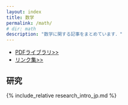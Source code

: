 ```yaml
---
layout: index
title: 数学
permalink: /math/
# dir: math
description: "数学に関する記事をまとめています．"
---
```


- [PDFライブラリ>>](/math/pdf_library)
- [リンク集>>](/math/links)

## 研究
{% include_relative research_intro_jp.md %}
